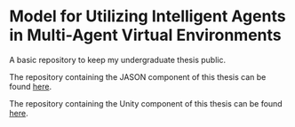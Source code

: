 # Model for Utilizing Intelligent Agents in Multi-Agent Virtual Environments
A basic repository to keep my undergraduate thesis public.

The repository containing the JASON component of this thesis can be found [here](https://github.com/vsSchweitzer/jason-external-environment).

The repository containing the Unity component of this thesis can be found [here](https://github.com/vsSchweitzer/UnityIntelligentAgents).
